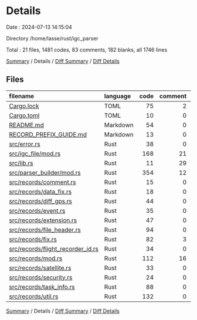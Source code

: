 # Details

Date : 2024-07-13 14:15:04

Directory /home/lasse/rust/igc_parser

Total : 21 files,  1481 codes, 83 comments, 182 blanks, all 1746 lines

[Summary](results.md) / Details / [Diff Summary](diff.md) / [Diff Details](diff-details.md)

## Files
| filename | language | code | comment | blank | total |
| :--- | :--- | ---: | ---: | ---: | ---: |
| [Cargo.lock](/Cargo.lock) | TOML | 75 | 2 | 10 | 87 |
| [Cargo.toml](/Cargo.toml) | TOML | 10 | 0 | 2 | 12 |
| [README.md](/README.md) | Markdown | 54 | 0 | 8 | 62 |
| [RECORD_PREFIX_GUIDE.md](/RECORD_PREFIX_GUIDE.md) | Markdown | 13 | 0 | 1 | 14 |
| [src/error.rs](/src/error.rs) | Rust | 38 | 0 | 1 | 39 |
| [src/igc_file/mod.rs](/src/igc_file/mod.rs) | Rust | 168 | 21 | 18 | 207 |
| [src/lib.rs](/src/lib.rs) | Rust | 11 | 29 | 7 | 47 |
| [src/parser_builder/mod.rs](/src/parser_builder/mod.rs) | Rust | 354 | 12 | 43 | 409 |
| [src/records/comment.rs](/src/records/comment.rs) | Rust | 15 | 0 | 3 | 18 |
| [src/records/data_fix.rs](/src/records/data_fix.rs) | Rust | 18 | 0 | 3 | 21 |
| [src/records/diff_gps.rs](/src/records/diff_gps.rs) | Rust | 44 | 0 | 9 | 53 |
| [src/records/event.rs](/src/records/event.rs) | Rust | 35 | 0 | 8 | 43 |
| [src/records/extension.rs](/src/records/extension.rs) | Rust | 47 | 0 | 7 | 54 |
| [src/records/file_header.rs](/src/records/file_header.rs) | Rust | 94 | 0 | 3 | 97 |
| [src/records/fix.rs](/src/records/fix.rs) | Rust | 82 | 3 | 9 | 94 |
| [src/records/flight_recorder_id.rs](/src/records/flight_recorder_id.rs) | Rust | 34 | 0 | 3 | 37 |
| [src/records/mod.rs](/src/records/mod.rs) | Rust | 112 | 16 | 7 | 135 |
| [src/records/satellite.rs](/src/records/satellite.rs) | Rust | 33 | 0 | 6 | 39 |
| [src/records/security.rs](/src/records/security.rs) | Rust | 24 | 0 | 5 | 29 |
| [src/records/task_info.rs](/src/records/task_info.rs) | Rust | 88 | 0 | 12 | 100 |
| [src/records/util.rs](/src/records/util.rs) | Rust | 132 | 0 | 17 | 149 |

[Summary](results.md) / Details / [Diff Summary](diff.md) / [Diff Details](diff-details.md)
